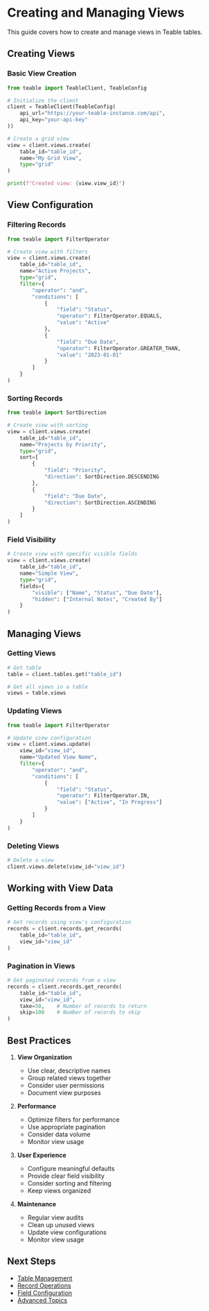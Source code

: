 # Creating and Managing Views

This guide covers how to create and manage views in Teable tables.

## Creating Views

### Basic View Creation

```python
from teable import TeableClient, TeableConfig

# Initialize the client
client = TeableClient(TeableConfig(
    api_url="https://your-teable-instance.com/api",
    api_key="your-api-key"
))

# Create a grid view
view = client.views.create(
    table_id="table_id",
    name="My Grid View",
    type="grid"
)

print(f"Created view: {view.view_id}")
```

## View Configuration

### Filtering Records

```python
from teable import FilterOperator

# Create view with filters
view = client.views.create(
    table_id="table_id",
    name="Active Projects",
    type="grid",
    filter={
        "operator": "and",
        "conditions": [
            {
                "field": "Status",
                "operator": FilterOperator.EQUALS,
                "value": "Active"
            },
            {
                "field": "Due Date",
                "operator": FilterOperator.GREATER_THAN,
                "value": "2023-01-01"
            }
        ]
    }
)
```

### Sorting Records

```python
from teable import SortDirection

# Create view with sorting
view = client.views.create(
    table_id="table_id",
    name="Projects by Priority",
    type="grid",
    sort=[
        {
            "field": "Priority",
            "direction": SortDirection.DESCENDING
        },
        {
            "field": "Due Date",
            "direction": SortDirection.ASCENDING
        }
    ]
)
```

### Field Visibility

```python
# Create view with specific visible fields
view = client.views.create(
    table_id="table_id",
    name="Simple View",
    type="grid",
    fields={
        "visible": ["Name", "Status", "Due Date"],
        "hidden": ["Internal Notes", "Created By"]
    }
)
```

## Managing Views

### Getting Views

```python
# Get table
table = client.tables.get("table_id")

# Get all views in a table
views = table.views
```

### Updating Views

```python
from teable import FilterOperator

# Update view configuration
view = client.views.update(
    view_id="view_id",
    name="Updated View Name",
    filter={
        "operator": "and",
        "conditions": [
            {
                "field": "Status",
                "operator": FilterOperator.IN,
                "value": ["Active", "In Progress"]
            }
        ]
    }
)
```

### Deleting Views

```python
# Delete a view
client.views.delete(view_id="view_id")
```

## Working with View Data

### Getting Records from a View

```python
# Get records using view's configuration
records = client.records.get_records(
    table_id="table_id",
    view_id="view_id"
)
```

### Pagination in Views

```python
# Get paginated records from a view
records = client.records.get_records(
    table_id="table_id",
    view_id="view_id",
    take=50,    # Number of records to return
    skip=100    # Number of records to skip
)
```

## Best Practices

1. **View Organization**
   - Use clear, descriptive names
   - Group related views together
   - Consider user permissions
   - Document view purposes

2. **Performance**
   - Optimize filters for performance
   - Use appropriate pagination
   - Consider data volume
   - Monitor view usage

3. **User Experience**
   - Configure meaningful defaults
   - Provide clear field visibility
   - Consider sorting and filtering
   - Keep views organized

4. **Maintenance**
   - Regular view audits
   - Clean up unused views
   - Update view configurations
   - Monitor view usage

## Next Steps

- [Table Management](../tables/management.md)
- [Record Operations](../records/create.md)
- [Field Configuration](../fields/configuration.md)
- [Advanced Topics](../advanced/best-practices.md)
